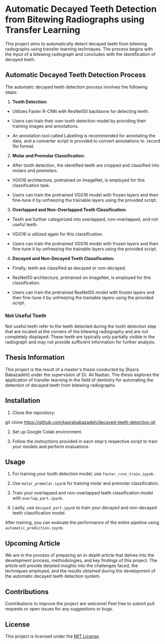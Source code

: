 # Automatic Decayed Teeth Detection from Bitewing Radiographs using Transfer Learning

This project aims to automatically detect decayed teeth from bitewing radiographs using transfer learning techniques. The process begins with the input of a bitewing radiograph and concludes with the identification of decayed teeth.

## Automatic Decayed Teeth Detection Process

The automatic decayed teeth detection process involves the following steps:

1. **Tooth Detection:**

- Utilizes Faster R-CNN with ResNet50 backbone for detecting teeth.

- Users can train their own tooth detection model by providing their training images and annotations.

- An annotation tool called LabelImg is recommended for annotating the data, and a converter script is provided to convert annotations to .record file format.

2. **Molar and Premolar Classification:**

- After tooth detection, the identified teeth are cropped and classified into molars and premolars.

- VGG16 architecture, pretrained on ImageNet, is employed for this classification task.

- Users can train the pretrained VGG16 model with frozen layers and then fine-tune it by unfreezing the trainable layers using the provided script.

3. **Overlapped and Non-Overlapped Teeth Classification:**

- Teeth are further categorized into overlapped, non-overlapped, and not useful teeth.

- VGG16 is utilized again for this classification.

- Users can train the pretrained VGG16 model with frozen layers and then fine-tune it by unfreezing the trainable layers using the provided script.

4. **Decayed and Non-Decayed Teeth Classification:**
- Finally, teeth are classified as decayed or non-decayed.

- ResNet50 architecture, pretrained on ImageNet, is employed for this classification.

- Users can train the pretrained ResNet50 model with frozen layers and then fine-tune it by unfreezing the trainable layers using the provided script.

### Not Useful Teeth

Not useful teeth refer to the teeth detected during the tooth detection step that are located at the corners of the bitewing radiography and are not completely displayed. These teeth are typically only partially visible in the radiograph and may not provide sufficient information for further analysis.

## Thesis Information

This project is the result of a master's thesis conducted by [Kasra Babazadeh] under the supervision of Dr. Ali Nadian. The thesis explores the application of transfer learning in the field of dentistry for automating the detection of decayed teeth from bitewing radiographs.

## Installation

1. Clone the repository:

git clone https://github.com/kasrababazadeh/decayed-teeth-detection.git

2. Set up Google Colab environment.

3. Follow the instructions provided in each step's respective script to train your models and perform evaluations.

## Usage

1. For training your tooth detection model, use `faster_rcnn_train.ipynb`.

2. Use `molar_premolar.ipynb` for training molar and premolar classification.

3. Train your overlapped and non-overlapped teeth classification model with `overlap_part.ipynb`.

4. Lastly, use `decayed_part.ipynb` to train your decayed and non-decayed teeth classification model.

After training, you can evaluate the performance of the entire pipeline using `automatic_prediction.ipynb`.

## Upcoming Article

We are in the process of preparing an in-depth article that delves into the development process, methodologies, and key findings of this project. The article will provide detailed insights into the challenges faced, the techniques employed, and the results obtained during the development of the automatic decayed teeth detection system.

## Contributions

Contributions to improve the project are welcome! Feel free to submit pull requests or open issues for any suggestions or bugs.

## License

This project is licensed under the [MIT License](LICENSE).
